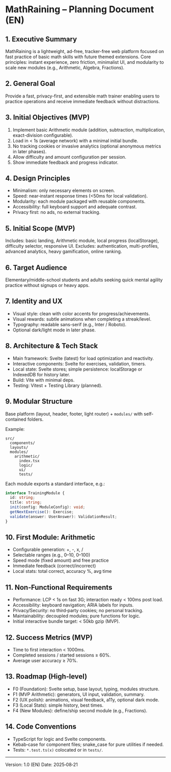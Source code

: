 # MathRaining – Planning Document (EN)

## 1. Executive Summary
MathRaining is a lightweight, ad-free, tracker-free web platform focused on fast practice of basic math skills with future themed extensions. Core principles: instant experience, zero friction, minimalist UI, and modularity to scale new modules (e.g., Arithmetic, Algebra, Fractions).

## 2. General Goal
Provide a fast, privacy-first, and extensible math trainer enabling users to practice operations and receive immediate feedback without distractions.

## 3. Initial Objectives (MVP)
1. Implement basic Arithmetic module (addition, subtraction, multiplication, exact-division configurable).
2. Load in < 1s (average network) with a minimal initial bundle.
3. No tracking cookies or invasive analytics (optional anonymous metrics in later phases).
4. Allow difficulty and amount configuration per session.
5. Show immediate feedback and progress indicator.

## 4. Design Principles
- Minimalism: only necessary elements on screen.
- Speed: near‑instant response times (<50ms for local validation).
- Modularity: each module packaged with reusable components.
- Accessibility: full keyboard support and adequate contrast.
- Privacy first: no ads, no external tracking.

## 5. Initial Scope (MVP)
Includes: basic landing, Arithmetic module, local progress (localStorage), difficulty selector, responsive UI. Excludes: authentication, multi-profiles, advanced analytics, heavy gamification, online ranking.

## 6. Target Audience
Elementary/middle-school students and adults seeking quick mental agility practice without signups or heavy apps.

## 7. Identity and UX
- Visual style: clean with color accents for progress/achievements.
- Visual rewards: subtle animations when completing a streak/level.
- Typography: readable sans-serif (e.g., Inter / Roboto).
- Optional dark/light mode in later phase.

## 8. Architecture & Tech Stack
- Main framework: Svelte (latest) for load optimization and reactivity.
- Interactive components: Svelte for exercises, validation, timers.
- Local state: Svelte stores; simple persistence: localStorage or IndexedDB for history later.
- Build: Vite with minimal deps.
- Testing: Vitest + Testing Library (planned).

## 9. Modular Structure
Base platform (layout, header, footer, light router) + `modules/` with self-contained folders.

Example:
```
src/
  components/
  layouts/
  modules/
    arithmetic/
      index.tsx
      logic/
      ui/
      tests/
```
Each module exports a standard interface, e.g.:
```ts
interface TrainingModule {
  id: string;
  title: string;
  init(config: ModuleConfig): void;
  getNextExercise(): Exercise;
  validate(answer: UserAnswer): ValidationResult;
}
```

## 10. First Module: Arithmetic
- Configurable generation: +, -, x, /
- Selectable ranges (e.g., 0–10, 0–100)
- Speed mode (fixed amount) and free practice
- Immediate feedback (correct/incorrect)
- Local stats: total correct, accuracy %, avg time

## 11. Non‑Functional Requirements
- Performance: LCP < 1s on fast 3G; interaction ready < 100ms post load.
- Accessibility: keyboard navigation; ARIA labels for inputs.
- Privacy/Security: no third‑party cookies; no personal tracking.
- Maintainability: decoupled modules; pure functions for logic.
- Initial interactive bundle target: < 50kb gzip (MVP).

## 12. Success Metrics (MVP)
- Time to first interaction < 1000ms.
- Completed sessions / started sessions ≥ 60%.
- Average user accuracy ≥ 70%.

## 13. Roadmap (High‑level)
- F0 (Foundation): Svelte setup, base layout, typing, modules structure.
- F1 (MVP Arithmetic): generators, UI input, validation, summary.
- F2 (UX polish): animations, visual feedback, a11y, optional dark mode.
- F3 (Local Stats): simple history, best times.
- F4 (New Modules): define/ship second module (e.g., Fractions).

## 14. Code Conventions
- TypeScript for logic and Svelte components.
- Kebab‑case for component files; snake_case for pure utilities if needed.
- Tests: `*.test.ts(x)` colocated or in `tests/`.

---
Version: 1.0 (EN)
Date: 2025‑08‑21
